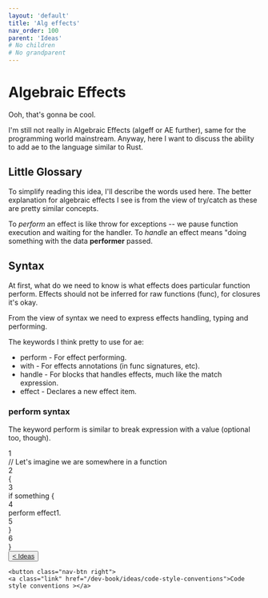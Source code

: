 ```yaml
---
layout: 'default'
title: 'Alg effects'
nav_order: 100
parent: 'Ideas'
# No children
# No grandparent
---
```


# Algebraic Effects

Ooh, that's gonna be cool.

I'm still not really in Algebraic Effects (algeff or AE further), same for the programming world mainstream.
Anyway, here I want to discuss the ability to add ae to the language similar to Rust.

## Little Glossary

To simplify reading this idea, I'll describe the words used here.
The better explanation for algebraic effects I see is from the view of <span class="inline-code highlight-jc hljs">try/catch</span> as these are pretty similar concepts.

To _perform_ an effect is like <span class="inline-code highlight-jc hljs">throw</span> for exceptions -- we pause function execution and waiting for the handler.
To _handle_ an effect means "doing something with the data __performer__ passed.

## Syntax

At first, what do we need to know is what effects does particular function perform.
Effects should not be inferred for raw functions (<span class="inline-code highlight-jc hljs"><span class="hljs-keyword">func</span></span>), for closures it's okay.

From the view of syntax we need to express effects handling, typing and performing.

The keywords I think pretty to use for ae:

- <span class="inline-code highlight-jc hljs">perform</span> - For effect performing.
- <span class="inline-code highlight-jc hljs">with</span> - For effects annotations (in <span class="inline-code highlight-jc hljs"><span class="hljs-keyword">func</span></span> signatures, etc).
- <span class="inline-code highlight-jc hljs">handle</span> - For blocks that handles effects, much like the <span class="inline-code highlight-jc hljs"><span class="hljs-keyword">match</span></span> expression.
- <span class="inline-code highlight-jc hljs">effect</span> - Declares a new effect item.

### <span class="inline-code highlight-jc hljs">perform</span> syntax

The keyword <span class="inline-code highlight-jc hljs">perform</span> is similar to <span class="inline-code highlight-jc hljs"><span class="hljs-keyword">break</span></span> expression with a value (optional too, though).

<div class="code-fence">
            <div class="copy"><i class="far fa-copy"></i></div>
            <div class="code line-numbers highlight-jc hljs">
                <div class="line-num" data-line-num="1">1</div><div class="line"><span class="hljs-comment">// Let&#x27;s imagine we are somewhere in a function</span></div><div class="line-num" data-line-num="2">2</div><div class="line">{</div><div class="line-num" data-line-num="3">3</div><div class="line">    <span class="hljs-keyword">if</span> something {</div><div class="line-num" data-line-num="4">4</div><div class="line">        perform effect1.</div><div class="line-num" data-line-num="5">5</div><div class="line">    }</div><div class="line-num" data-line-num="6">6</div><div class="line">}</div>
            </div>
        </div>
<div class="nav-btn-block">
    <button class="nav-btn left">
    <a class="link" href="/dev-book/ideas/index">< Ideas</a>
</button>

    <button class="nav-btn right">
    <a class="link" href="/dev-book/ideas/code-style-conventions">Code style conventions ></a>
</button>

</div>

